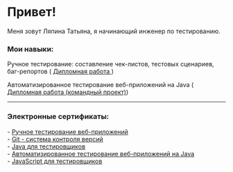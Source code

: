 <h1> Привет!</h1>
Меня зовут Ляпина Татьяна, я начинающий инженер по тестированию.

### Мои навыки:
Ручное тестирование: составление чек-листов, тестовых сценариев, баг-репортов ( <a href="https://docs.google.com/spreadsheets/d/1UOpg5KDmTyLEa5c6Fv-VBMpSy7_HXdjLzMlp5xRY3Vc/edit#gid=0"> Дипломная работа </a>)

Автоматизированное тестирование веб-приложений на Java (<a href="https://github.com/Eslinda/javaqa_team_diplom.git"> Дипломная работа (командный проект)</a>)


---


### Электронные сертификаты:
<div>
- <a href="https://drive.google.com/file/d/10N8Rw00BsgiEHXwfjllqzDfLJOzDifQe/view?usp=share_link"> Ручное тестирование веб-приложений </a>
</div>
<div>
- <a href="https://drive.google.com/file/d/1scO_9niLOZdVJFJVDjs2iUfEqZE4h839/view?usp=share_link"> Git - система контроля версий </a>
</div>
<div>
- <a href="https://drive.google.com/file/d/1rYLQSVb-WiNcXrEHjFBCguJJ7L8-AGdA/view?usp=share_link"> Java для тестировщиков </a>
<div>
<div>
- <a href="https://drive.google.com/file/d/1LCzLSZpvbafEldr5SBaRCxSQba12vCJU/view?usp=share_link"> Автоматизированное тестирование веб-приложений на Java </a>
</div>
<div>
- <a href="https://drive.google.com/file/d/1Wm8iqtyCGEkWTygUMcBxCX9tEpYk8YWo/view?usp=share_link"> JavaScript для тестировщиков </a>
</div>
 
<!--
**Eslinda/Eslinda** is a ✨ _special_ ✨ repository because its `README.md` (this file) appears on your GitHub profile.

Here are some ideas to get you started:

- 🔭 I’m currently working on ...
- 🌱 I’m currently learning ...
- 👯 I’m looking to collaborate on ...
- 🤔 I’m looking for help with ...
- 💬 Ask me about ...
- 📫 How to reach me: ...
- 😄 Pronouns: ...
- ⚡ Fun fact: ...
-->
